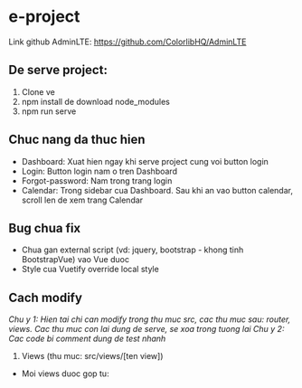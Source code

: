 # e-project

Link github AdminLTE: https://github.com/ColorlibHQ/AdminLTE

## De serve project:
1. Clone ve
2. npm install de download node_modules
3. npm run serve


## Chuc nang da thuc hien

- Dashboard: Xuat hien ngay khi serve project cung voi button login
- Login: Button login nam o tren Dashboard
- Forgot-password: Nam trong trang login
- Calendar: Trong sidebar cua Dashboard. Sau khi an vao button calendar, scroll len de xem trang
  Calendar

## Bug chua fix

- Chua gan external script (vd: jquery, bootstrap - khong tinh BootstrapVue) vao Vue duoc
- Style cua Vuetify override local style

## Cach modify
*Chu y 1: Hien tai chi can modify trong thu muc src, cac thu muc sau: router, views. Cac thu muc con lai dung de serve, se xoa trong tuong lai*
*Chu y 2: Cac code bi comment dung de test nhanh*

1. Views (thu muc: src/views/[ten view])
- Moi views duoc gop tu: <template> [ten view].html; <script> main.js; <style> main.css
- File main.js import external scripts cua AdminLTE (dang bi bug)
- File main.css import external styles cua AdminLTE.
 
2. Router (thu muc: src/router/index.js)
  
---

## Project start custom

```
npm start
```

## Project setup

```
npm install
```

### Compiles and hot-reloads for development

```
npm run serve
```

### Compiles and minifies for production

```
npm run build
```

### Lints and fixes files

```
npm run lint
```

### Customize configuration

See [Configuration Reference](https://cli.vuejs.org/config/).
